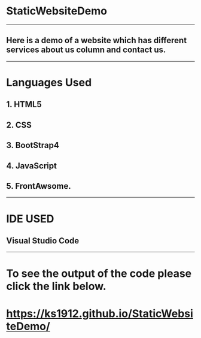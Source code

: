 # StaticWebsiteDemo

---------------------------------------------------------------------------------------------------

## Here is a demo of a website which has different services about us column and contact us.
--------------------------------------------------------------------------------------------------
# Languages Used

## 1. HTML5
## 2. CSS
## 3. BootStrap4
## 4. JavaScript
## 5. FrontAwsome.

-----------------------------------------------------------------------------------------------------

# IDE USED

## Visual Studio Code

-----------------------------------------------------------------------------------------------------

# To see the output of the code please click the link below.
# https://ks1912.github.io/StaticWebsiteDemo/

